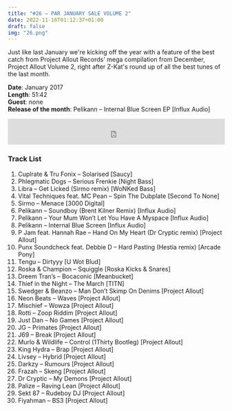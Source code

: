 ```yaml
---
title: "#26 – PAR JANUARY SALE VOLUME 2"
date: 2022-11-16T01:12:37+01:00
draft: false
img: "26.png"
---
```


Just like last January we're kicking off the year with a feature of the best catch from Project Allout Records' mega compilation from December, Project Allout Volume 2, right after Z-Kat's round up of all the best tunes of the last month.

**Date**: January 2017  
**Length**: 51:42  
**Guest**: none  
**Release of the month**: Pelikann – Internal Blue Screen EP [Influx Audio]

<div>
<iframe width="100%" height="60" src="https://www.mixcloud.com/widget/iframe/?hide_cover=1&mini=1&feed=%2Fzkat%2Fmasquerave-podcast-26-par-january-sale-volume-2%2F" frameborder="0" ></iframe>
</div>

### Track List

1. Cuplrate & Tru Fonix – Solarised [Saucy]
2. Phlegmatic Dogs – Serious Frenkie [Night Bass]
3. Libra – Get Licked (Sirmo remix) [WoNKed Bass]
4. Vital Techniques feat. MC Pean – Spin The Dubplate [Second To None]
5. Sirmo – Menace [3000 Digital]
6. Pelikann – Soundboy (Brent Kilner Remix) [Influx Audio]
7. Pelikann – Your Mum Won’t Let You Have A Myspace [Influx Audio]
8. Pelikann – Internal Blue Screen [Influx Audio]
9. P Jam feat. Hannah Rae – Hand On My Heart (Dr Cryptic remix) [Project Allout]
10. Punx Soundcheck feat. Debbie D – Hard Pasting (Hestia remix) [Arcade Pony]
11. Tengu – Dirtyyy [U Wot Blud]
12. Roska & Champion – Squiggle [Roska Kicks & Snares]
13. Dreem Tran’s – Bocaconic [Meanbucket]
14. Thief in the Night – The March [TITN]
15. Swedger & Beanzo – Man Don’t Skimp On Denims [Project Allout]
16. Neon Beats – Waves [Project Allout]
17. Mischief – Wowza [Project Allout]
18. Rotti – Zoop Riddim [Project Allout]
19. Just Dan – No Games [Project Allout]
20. JG – Primates [Project Allout]
21. J69 – Break [Project Allout]
22. Murlo & Wildlife – Control (1Thirty Bootleg) [Project Allout]
23. King Hydra – Brap [Project Allout]
24. Livsey – Hybrid [Project Allout]
25. Darkzy – Rumours [Project Allout]
26. Frazah – Skeng [Project Allout]
27. Dr Cryptic – My Demons [Project Allout]
28. Palize – Raving Lean [Project Allout]
29. Sekt 87 – Rudeboy DJ [Project Allout]
30. Fiyahman – BS3 [Project Allout]
